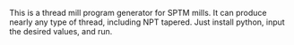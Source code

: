 This is a thread mill program generator for SPTM mills. It can produce nearly any type of thread, including NPT tapered. Just install python, input the desired values, and run.
